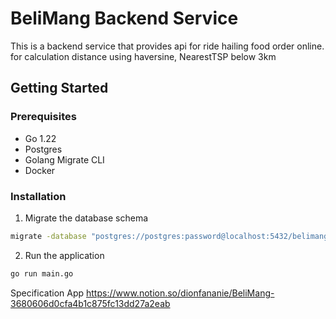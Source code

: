 # BeliMang Backend Service

This is a backend service that provides api for ride hailing food order online.
for calculation distance using haversine, NearestTSP below 3km

## Getting Started

### Prerequisites

- Go 1.22
- Postgres
- Golang Migrate CLI
- Docker

### Installation

1. Migrate the database schema

```sh
migrate -database "postgres://postgres:password@localhost:5432/belimangdb?sslmode=disable" -path ./db/migrations -verbose up
```

2. Run the application

```sh
go run main.go
```

Specification App
https://www.notion.so/dionfananie/BeliMang-3680606d0cfa4b1c875fc13dd27a2eab
